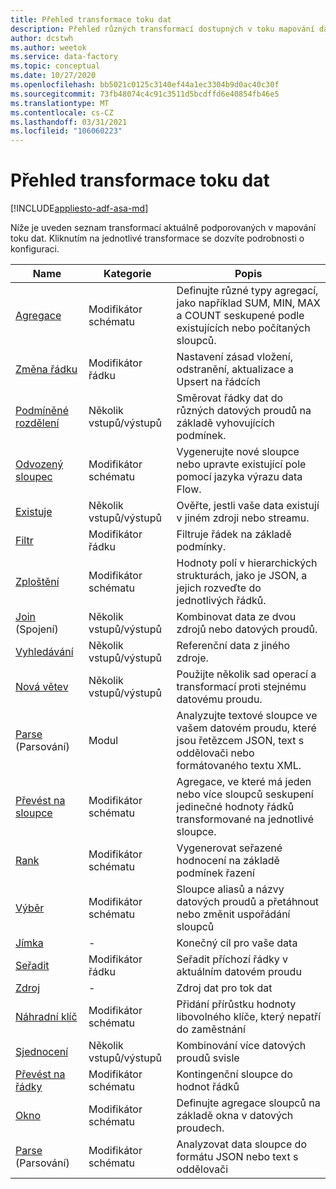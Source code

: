 ```yaml
---
title: Přehled transformace toku dat
description: Přehled různých transformací dostupných v toku mapování dat
author: dcstwh
ms.author: weetok
ms.service: data-factory
ms.topic: conceptual
ms.date: 10/27/2020
ms.openlocfilehash: bb5021c0125c3140ef44a1ec3304b9d0ac40c30f
ms.sourcegitcommit: 73fb48074c4c91c3511d5bcdffd6e40854fb46e5
ms.translationtype: MT
ms.contentlocale: cs-CZ
ms.lasthandoff: 03/31/2021
ms.locfileid: "106060223"
---
```

# <a name="mapping-data-flow-transformation-overview"></a>Přehled transformace toku dat

[!INCLUDE[appliesto-adf-asa-md](includes/appliesto-adf-asa-md.md)] 

Níže je uveden seznam transformací aktuálně podporovaných v mapování toku dat. Kliknutím na jednotlivé transformace se dozvíte podrobnosti o konfiguraci.

| Name | Kategorie | Popis |
| ---- | -------- | ----------- |
| [Agregace](data-flow-aggregate.md) | Modifikátor schématu | Definujte různé typy agregací, jako například SUM, MIN, MAX a COUNT seskupené podle existujících nebo počítaných sloupců. | 
| [Změna řádku](data-flow-alter-row.md) | Modifikátor řádku | Nastavení zásad vložení, odstranění, aktualizace a Upsert na řádcích |
| [Podmíněné rozdělení](data-flow-conditional-split.md) | Několik vstupů/výstupů | Směrovat řádky dat do různých datových proudů na základě vyhovujících podmínek. |
| [Odvozený sloupec](data-flow-derived-column.md) | Modifikátor schématu | Vygenerujte nové sloupce nebo upravte existující pole pomocí jazyka výrazu data Flow. | 
| [Existuje](data-flow-exists.md) | Několik vstupů/výstupů | Ověřte, jestli vaše data existují v jiném zdroji nebo streamu. | 
| [Filtr](data-flow-filter.md) | Modifikátor řádku | Filtruje řádek na základě podmínky. |
| [Zploštění](data-flow-flatten.md) | Modifikátor schématu |  Hodnoty polí v hierarchických strukturách, jako je JSON, a jejich rozveďte do jednotlivých řádků. |
| [Join](data-flow-join.md) (Spojení) | Několik vstupů/výstupů |  Kombinovat data ze dvou zdrojů nebo datových proudů. |
| [Vyhledávání](data-flow-lookup.md) | Několik vstupů/výstupů | Referenční data z jiného zdroje. |
| [Nová větev](data-flow-new-branch.md) | Několik vstupů/výstupů | Použijte několik sad operací a transformací proti stejnému datovému proudu. |
| [Parse](data-flow-new-branch.md) (Parsování) | Modul | Analyzujte textové sloupce ve vašem datovém proudu, které jsou řetězcem JSON, text s oddělovači nebo formátovaného textu XML. |
| [Převést na sloupce](data-flow-pivot.md) | Modifikátor schématu | Agregace, ve které má jeden nebo více sloupců seskupení jedinečné hodnoty řádků transformované na jednotlivé sloupce. |
| [Rank](data-flow-rank.md) | Modifikátor schématu | Vygenerovat seřazené hodnocení na základě podmínek řazení |
| [Výběr](data-flow-select.md) | Modifikátor schématu | Sloupce aliasů a názvy datových proudů a přetáhnout nebo změnit uspořádání sloupců |
| [Jímka](data-flow-sink.md) | - | Konečný cíl pro vaše data |
| [Seřadit](data-flow-sort.md) | Modifikátor řádku | Seřadit příchozí řádky v aktuálním datovém proudu |
| [Zdroj](data-flow-source.md) | - | Zdroj dat pro tok dat |
| [Náhradní klíč](data-flow-surrogate-key.md) | Modifikátor schématu | Přidání přírůstku hodnoty libovolného klíče, který nepatří do zaměstnání |
| [Sjednocení](data-flow-union.md) | Několik vstupů/výstupů | Kombinování více datových proudů svisle |
| [Převést na řádky](data-flow-unpivot.md) | Modifikátor schématu | Kontingenční sloupce do hodnot řádků |
| [Okno](data-flow-window.md) | Modifikátor schématu |  Definujte agregace sloupců na základě okna v datových proudech. |
| [Parse](data-flow-parse.md) (Parsování) | Modifikátor schématu |  Analyzovat data sloupce do formátu JSON nebo text s oddělovači |
